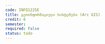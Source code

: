 ```yaml
---
code: INFO1225E
title: გეოინფორმაციული სისტემები (Arc GIS)
credit: 6
semester: 
required: False
status: todo
---
```


